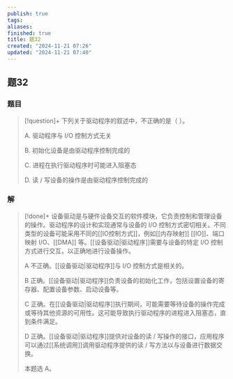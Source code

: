 ```yaml
---
publish: true
tags: 
aliases: 
finished: true
title: 题32
created: "2024-11-21 07:26"
updated: "2024-11-21 07:40"
---
```

## 题32
### 题目
> [!question]+
> 下列关于驱动程序的叙述中，不正确的是（ ）。
> 
> A. 驱动程序与 I/O 控制方式无关
> 
> B. 初始化设备是由驱动程序控制完成的
> 
> C. 进程在执行驱动程序时可能进入阻塞态
> 
> D. 读 / 写设备的操作是由驱动程序控制完成的
### 解
> [!done]+
> 设备驱动是与硬件设备交互的软件模块，它负责控制和管理设备的操作。驱动程序的设计和实现通常与设备的 I/O 控制方式密切相关。不同类型的设备可能采用不同的[[IO控制方式]]，例如[[内存映射]] [[IO]]、端口映射 I/O、[[DMA]] 等。[[设备驱动|驱动程序]]需要与设备的特定 I/O 控制方式进行交互，以正确地进行设备操作。
> 
> A 不正确。[[设备驱动|驱动程序]]与 I/O 控制方式是相关的。
> 
> B 正确。[[设备驱动|驱动程序]]负责设备的初始化工作，包括设置设备的寄存器、配置设备参数、启动设备等。
> 
> C 正确。在[[设备驱动|驱动程序]]执行期间，可能需要等待设备的操作完成或等待其他资源的可用性。这可能导致执行驱动程序的进程进入阻塞态，直到条件满足。
> 
> D 正确。[[设备驱动|驱动程序]]提供对设备的读 / 写操作的接口，应用程序可以通过[[系统调用]]调用驱动程序提供的读 / 写方法以与设备进行数据交换。
> 
> 本题选 A。